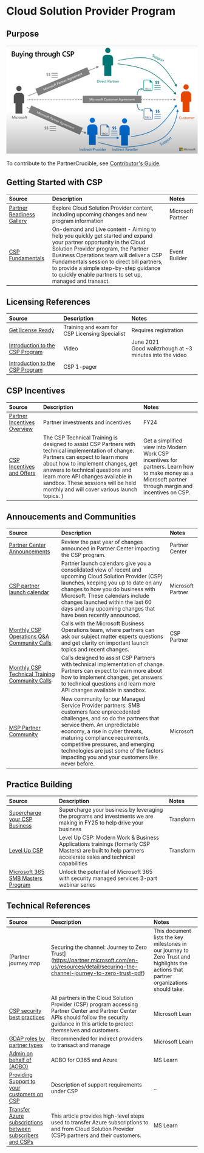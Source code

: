 # Cloud Solution Provider Program



## Purpose

![Buying Through CSP](./Library/csp.jpg)


To contribute to the PartnerCrucible, see [Contributor's Guide](ContributorsGuide).



## Getting Started with CSP

Source | Description | Notes
:----- | :-----  | :-----
[Partner Readiness Gallery](https://partner.microsoft.com/en-us/resources/cloud-solution-provider-program) | Explore Cloud Solution Provider content, including upcoming changes and new program information | Microsoft Partner
[CSP Fundamentals](https://globalpbocomm.eventbuilder.com/CSPFundamentals) | On-demand and Live content - Aiming to help you quickly get started and expand your partner opportunity in the Cloud Solution Provider program, the Partner Business Operations team will deliver a CSP Fundamentals session to direct bill partners, to provide a simple step-by-step guidance to quickly enable partners to set up, managed and transact.| Event Builder

## Licensing References

Source | Description | Notes
:----- | :-----  | :-----
[Get license Ready](https://getlicensingready.com/)|Training and exam for CSP Licensing Specialist| Requires registration
[Introduction to the CSP Program](https://www.youtube.com/watch?v=EmkNExt58y4)| Video|June 2021<br>Good walktrhough at ~3 minutes into the video
[Introduction to the CSP Program](https://getlicensingready.com/HandoutStore/Introduction%20to%20CSP%20v21.40.pdf)| CSP 1-pager


## CSP Incentives

Source | Description | Notes
:----- | :-----  | :-----
[Partner Incentives Overview](https://assetsprod.microsoft.com/en-us/investments-and-incentives-portfolio-overview.pdf)| Partner investments and incentives | FY24
[CSP Incentives and Offers](https://cloudpartners.transform.microsoft.com/partner-gtm/csp?tab=csp-incentives-offers) | The CSP Technical Training is designed to assist CSP Partners with technical implementation of change. Partners can expect to learn more about how to implement changes, get answers to technical questions and learn more API changes available in sandbox. These sessions will be held monthly and will cover various launch topics. ) | Get a simplified view into Modern Work CSP incentives for partners. Learn how to make money as a Microsoft partner through margin and incentives on CSP. | 


## Annoucements and Communities

Source | Description | Notes
:----- | :-----  | :-----
[Partner Center Announcements](https://learn.microsoft.com/en-us/partner-center/announcements/) | Review the past year of changes announced in Partner Center impacting the CSP program. | Partner Center
[CSP partner launch calendar](https://partner.microsoft.com/en-us/resources/detail/partner-launch-calendar-csp-pdf)| Partner launch calendars give you a consolidated view of recent and upcoming Cloud Solution Provider (CSP) launches, keeping you up to date on any changes to how you do business with Microsoft. These calendars include changes launched within the last 60 days and any upcoming changes that have been recently announced. | Microsoft Partner 
[Monthly CSP Operations Q&A Community Calls](https://globalpbocomm.eventbuilder.com/GlobalCSP?source=CSPNewsletter) | Calls with the Microsoft Business Operations team, where partners can ask our subject matter experts questions and get clarity on important launch topics and recent changes.  | CSP Partner
[Monthly CSP Technical Training Community Calls](https://globalpbocomm.eventbuilder.com/CSPTechnicalTraining?source=PCA) |  Calls designed to assist CSP Partners with technical implementation of change. Partners can expect to learn more about how to implement changes, get answers to technical questions and learn more API changes available in sandbox.
[MSP Partner Community](https://www.microsoft.com/en-us/americas-partner-blog/2023/10/18/join-the-msp-partner-community-and-expand-your-service-offerings-with-microsoft/) | New community for our Managed Service Provider partners: SMB customers face unprecedented challenges, and so do the partners that service them. An unpredictable economy, a rise in cyber threats, maturing compliance requirements, competitive pressures, and emerging technologies are just some of the factors impacting you and your customers like never before.| Microsoft

## Practice Building

Source | Description | Notes
:----- | :-----  | :-----
[Supercharge your CSP Business](https://cloudpartners.transform.microsoft.com/partner-gtm/csp?tab=level-up-csp-training) | Supercharge your business by leveraging the programs and investments we are making in FY25 to help drive your business | Transform
[Level Up CSP](https://cloudpartners.transform.microsoft.com/level-up-csp-training) | Level Up CSP: Modern Work & Business Applications trainings (formerly CSP Masters) are built to help partners accelerate sales and technical capabilities | Transform
[Microsoft 365 SMB Masters Program](https://learning.eventbuilder.com/M365InfluencerSeries) | Unlock the potential of Microsoft 365 with security managed services 3-part webinar series | 

## Technical References

Source | Description | Notes
:----- | :-----  | :-----
[Partner journey map | Securing the channel: Journey to Zero Trust](https://partner.microsoft.com/en-us/resources/detail/securing-the-channel-journey-to-zero-trust-pdf) | This document lists the key milestones in our journey to Zero Trust and highlights the actions that partner organizations should take. | Microsoft Partners
[CSP security best practices](https://learn.microsoft.com/en-us/partner-center/csp-security-best-practices) | All partners in the Cloud Solution Provider (CSP) program accessing Partner Center and Partner Center APIs should follow the security guidance in this article to protect themselves and customers.| Microsoft Lean
[GDAP roles by partner types](https://learn.microsoft.com/en-us/partner-center/gdap-least-privileged-roles-by-task#gdap-roles-by-partner-types) | Recommended for indirect providers to transact and manage | Microsoft Learn
[Admin on behalf of (AOBO)](https://learn.microsoft.com/en-us/shows/cspdev/Module-11-Admin-On-Behalf-Of-AOBO) | AOBO for O365 and Azure | MS Learn
[Providing Support to your customers on CSP ](https://docs.microsoft.com/en-us/partner-center/customer-support)|Description of support requirements under CSP|..|
[Transfer Azure subscriptions between subscribers and CSPs](https://learn.microsoft.com/en-us/azure/cost-management-billing/manage/transfer-subscriptions-subscribers-csp) | This article provides high-level steps used to transfer Azure subscriptions to and from Cloud Solution Provider (CSP) partners and their customers.| MS Learn


